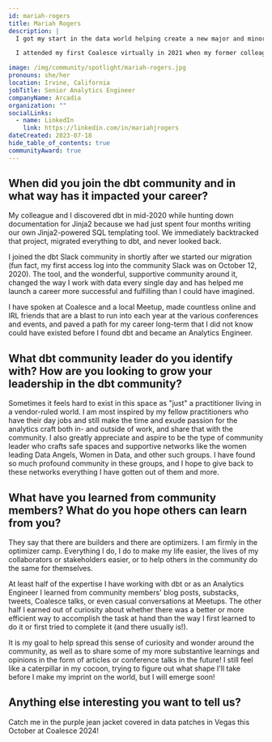 ```yaml
---
id: mariah-rogers
title: Mariah Rogers
description: |
  I got my start in the data world helping create a new major and minor in Data Science at my alma mater. I then became a data engineer, learned a ton, and propelled myself into the clean energy sector. Now I do data things at a clean energy company and geek out on solar energy at work and at home!

  I attended my first Coalesce virtually in 2021 when my former colleague Emily Ekdahl gave a talk about some cool things we'd been working on. She inspired me to propose a talk the following year, so I submitted two topics and, surprisingly, both were accepted! I ultimately chose to speak about Testing in dbt in New Orleans in 2022, and the community's reception of that talk continues to be a highlight of my career.

image: /img/community/spotlight/mariah-rogers.jpg
pronouns: she/her
location: Irvine, California
jobTitle: Senior Analytics Engineer
companyName: Arcadia
organization: ""
socialLinks:
  - name: LinkedIn
    link: https://linkedin.com/in/mariahjrogers
dateCreated: 2023-07-18
hide_table_of_contents: true
communityAward: true
---
```


## When did you join the dbt community and in what way has it impacted your career?

My colleague and I discovered dbt in mid-2020 while hunting down documentation for Jinja2 because we had just spent four months writing our own Jinja2-powered SQL templating tool. We immediately backtracked that project, migrated everything to dbt, and never looked back.

I joined the dbt Slack community in shortly after we started our migration (fun fact, my first access log into the community Slack was on October 12, 2020). The tool, and the wonderful, supportive community around it, changed the way I work with data every single day and has helped me launch a career more successful and fulfilling than I could have imagined. 

I have spoken at Coalesce and a local Meetup, made countless online and IRL friends that are a blast to run into each year at the various conferences and events, and paved a path for my career long-term that I did not know could have existed before I found dbt and became an Analytics Engineer.

## What dbt community leader do you identify with? How are you looking to grow your leadership in the dbt community?

Sometimes it feels hard to exist in this space as "just" a practitioner living in a vendor-ruled world. I am most inspired by my fellow practitioners who have their day jobs and still make the time and exude passion for the analytics craft both in- and outside of work, and share that with the community. I also greatly appreciate and aspire to be the type of community leader who crafts safe spaces and supportive networks like the women leading Data Angels, Women in Data, and other such groups. I have found so much profound community in these groups, and I hope to give back to these networks everything I have gotten out of them and more.

## What have you learned from community members? What do you hope others can learn from you?

They say that there are builders and there are optimizers. I am firmly in the optimizer camp. Everything I do, I do to make my life easier, the lives of my collaborators or stakeholders easier, or to help others in the community do the same for themselves. 

At least half of the expertise I have working with dbt or as an Analytics Engineer I learned from community members' blog posts, substacks, tweets, Coalesce talks, or even casual conversations at Meetups. The other half I earned out of curiosity about whether there was a better or more efficient way to accomplish the task at hand than the way I first learned to do it or first tried to complete it (and there usually is!). 

It is my goal to help spread this sense of curiosity and wonder around the community, as well as to share some of my more substantive learnings and opinions in the form of articles or conference talks in the future! I still feel like a caterpillar in my cocoon, trying to figure out what shape I'll take before I make my imprint on the world, but I will emerge soon!

## Anything else interesting you want to tell us?

Catch me in the purple jean jacket covered in data patches in Vegas this October at Coalesce 2024!
